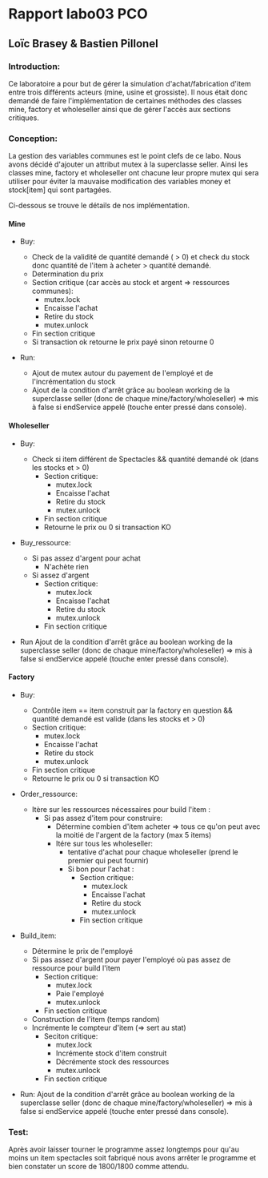 # Rapport labo03 PCO
## Loïc Brasey & Bastien Pillonel

### Introduction:
Ce laboratoire a pour but de gérer la simulation d'achat/fabrication d'item entre trois différents acteurs (mine, usine et grossiste). Il nous était donc demandé de faire l'implémentation de certaines méthodes des classes mine, factory et wholeseller ainsi que de gérer l'accès aux sections critiques.

### Conception:
La gestion des variables communes est le point clefs de ce labo. Nous avons décidé d'ajouter un attribut mutex à la superclasse seller. Ainsi les classes mine, factory et wholeseller ont chacune leur propre mutex qui sera utiliser pour éviter la mauvaise modification des variables money et stock[item] qui sont partagées.

Ci-dessous se trouve le détails de nos implémentation.

#### Mine
- Buy: 
    - Check de la validité de quantité demandé ( > 0) et check du stock donc quantité de l'item à acheter > quantité demandé.
    - Determination du prix
    - Section critique (car accès au stock et argent => ressources communes):
      - mutex.lock
      - Encaisse l'achat
      - Retire du stock
      - mutex.unlock
    - Fin section critique
    - Si transaction ok retourne le prix payé sinon retourne 0
    
- Run:
  - Ajout de mutex autour du payement de l'employé et de l'incrémentation du stock
  - Ajout de la condition d'arrêt grâce au boolean working de la superclasse seller (donc de chaque mine/factory/wholeseller) => mis à false si endService appelé       (touche enter pressé dans console).

#### Wholeseller
- Buy:
    - Check si item différent de Spectacles && quantité demandé ok (dans les stocks et > 0)
        - Section critique:
            - mutex.lock
            - Encaisse l'achat
            - Retire du stock
            - mutex.unlock
        - Fin section critique
        - Retourne le prix ou 0 si transaction KO

- Buy_ressource:
    - Si pas assez d'argent pour achat
        - N'achète rien
    - Si assez d'argent
        - Section critique:
          - mutex.lock
          - Encaisse l'achat
          - Retire du stock
          - mutex.unlock
        - Fin section critique

- Run
    Ajout de la condition d'arrêt grâce au boolean working de la superclasse seller (donc de chaque mine/factory/wholeseller) => mis à false si endService appelé       (touche enter pressé dans console).

#### Factory
- Buy:
    - Contrôle item == item construit par la factory en question && quantité demandé est valide (dans les stocks et > 0)
    - Section critique:
      - mutex.lock
      - Encaisse l'achat
      - Retire du stock
      - mutex.unlock
    - Fin section critique
    - Retourne le prix ou 0 si transaction KO
    
- Order_ressource:
    - Itère sur les ressources nécessaires pour build l'item :
        - Si pas assez d'item pour construire:
            - Détermine combien d'item acheter => tous ce qu'on peut avec la moitié de l'argent de la factory (max 5 items)   
            - Itére sur tous les wholeseller:
                - tentative d'achat pour chaque wholeseller (prend le premier qui peut fournir)
                - Si bon pour l'achat :
                  - Section critique:
                      - mutex.lock
                      - Encaisse l'achat
                      - Retire du stock
                      - mutex.unlock
                  - Fin section critique

- Build_item:
    - Détermine le prix de l'employé
    - Si pas assez d'argent pour payer l'employé où pas assez de ressource pour build l'item
        - Section critique:
          - mutex.lock
          - Paie l'employé
          - mutex.unlock
         - Fin section critique 
     - Construction de l'item (temps random)
     - Incrémente le compteur d'item (=> sert au stat)
        - Seciton critique:
          - mutex.lock
          - Incrémente stock d'item construit
          - Décrémente stock des ressources
          - mutex.unlock
         - Fin section critique 

- Run:
    Ajout de la condition d'arrêt grâce au boolean working de la superclasse seller (donc de chaque mine/factory/wholeseller) => mis à false si endService appelé       (touche enter pressé dans console).

### Test:
Après avoir laisser tourner le programme assez longtemps pour qu'au moins un item spectacles soit fabriqué nous avons arrêter le programme et bien constater un score de 1800/1800 comme attendu.
